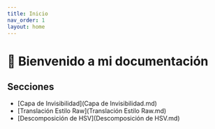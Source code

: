 ```yaml
---
title: Inicio
nav_order: 1
layout: home
---
```


# 📘 Bienvenido a mi documentación

## Secciones

- [Capa de Invisibilidad](Capa de Invisibilidad.md)
- [Translación Estilo Raw](Translación Estilo Raw.md)
- [Descomposición de HSV](Descomposición de HSV.md)
